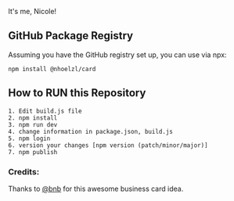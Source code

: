 It's me, Nicole!

## GitHub Package Registry
Assuming you have the GitHub registry set up, you can use via npx:
```
npm install @nhoelzl/card
```
## How to RUN this Repository
```
1. Edit build.js file
2. npm install
3. npm run dev
4. change information in package.json, build.js
5. npm login
6. version your changes [npm version (patch/minor/major)] 
7. npm publish
```

### Credits:
Thanks to [@bnb](https://github.com/bnb/bitandbang) for this awesome business card idea.

